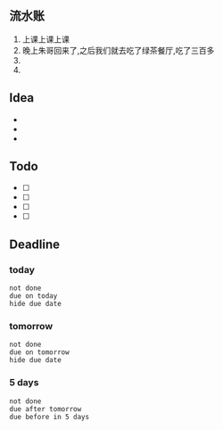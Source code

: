 ## 流水账
1. 上课上课上课
2. 晚上朱哥回来了,之后我们就去吃了绿茶餐厅,吃了三百多
3. 
4. 

## Idea
- 
- 
- 

## Todo
- [ ] 
- [ ] 
- [ ] 
- [ ] 

## Deadline
### today
```tasks
not done
due on today
hide due date
```
### tomorrow
```tasks
not done
due on tomorrow
hide due date
```
### 5 days
```tasks
not done
due after tomorrow
due before in 5 days
```
